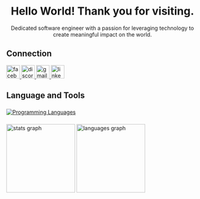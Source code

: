 <h1 align="center">Hello World! Thank you for visiting.</h1>
<p align="center">Dedicated software engineer with a passion for leveraging technology to create meaningful impact on the world.<br>

###

<h2 align="left">Connection</h2>

<div align="left">
  <a href="https://www.facebook.com/sylamphu/">
    <img src="https://img.shields.io/static/v1?message=Facebook&logo=facebook&label=&color=1877F2&logoColor=white&labelColor=&style=for-the-badge" height="35" alt="facebook logo" />
  </a>
  <a href="https://discord.com/users/759754716157706252">
    <img src="https://img.shields.io/static/v1?message=Discord&logo=discord&label=&color=7289DA&logoColor=white&labelColor=&style=for-the-badge" height="35" alt="discord logo" />
  </a>
  <a href="mailto:lamphusy@gmail.com">
    <img src="https://img.shields.io/static/v1?message=Gmail&logo=gmail&label=&color=D14836&logoColor=white&labelColor=&style=for-the-badge" height="35" alt="gmail logo" />
  </a>
  <a href="https://www.linkedin.com/in/lamphusy/">
    <img src="https://img.shields.io/static/v1?message=LinkedIn&logo=linkedin&label=&color=0077B5&logoColor=white&labelColor=&style=for-the-badge" height="35" alt="linkedin logo" />
  </a>
</div>

<h2 align="left">Language and Tools</h2>

###

[![Programming Languages](https://skillicons.dev/icons?i=go,cs,js,react,docker,kubernetes,jenkins,vscode,mysql)](https://github.com/lamphusy)

###

<div align="left">
  <img src="https://github-readme-stats.vercel.app/api?username=lamphusy&hide_title=false&hide_rank=false&show_icons=true&include_all_commits=true&count_private=true&disable_animations=false&theme=tokyonight&locale=en&hide_border=false&rank_icon=github&custom_title=Sy%20Lam's%20GitHub%20Stats" height="180" alt="stats graph"  />
  <img src="https://github-readme-stats.vercel.app/api/top-langs?username=lamphusy&locale=en&hide_title=false&layout=compact&card_width=320&theme=tokyonight&hide_border=false" height="180" alt="languages graph"  />
</div>

###
<!-- 
<div align="center">
  <img height="200" src="https://i.imgflip.com/9jufai.gif"  />
</div>
-->
###
